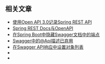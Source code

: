 ## 相关文章

+ [使用Open API 3.0记录Spring REST API](docs/使用OpenAPI3.0记录SpringRESTAPI.md)
+ [Spring REST Docs与OpenAPI](docs/Spring-RESTDocs与OpenAPI.md)
+ [在Spring Boot中隐藏Swagger文档中的端点](docs/在SpringBoot中隐藏Swagger文档中的端点.md)
+ [Swagger中的@Api描述已弃用](docs/Swagger中的@Api描述已弃用.md)
+ [在Swagger API响应中设置对象列表](docs/在SwaggerAPI响应中设置对象列表.md)
+ []()
+ []()